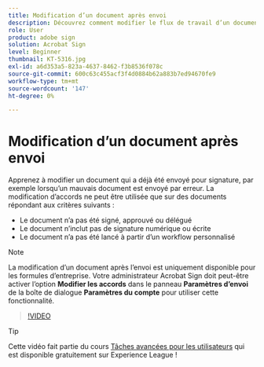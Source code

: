 ```yaml
---
title: Modification d’un document après envoi
description: Découvrez comment modifier le flux de travail d’un document déjà en cours
role: User
product: adobe sign
solution: Acrobat Sign
level: Beginner
thumbnail: KT-5316.jpg
exl-id: a6d353a5-823a-4637-8462-f3b8536f078c
source-git-commit: 600c63c455acf3f4d0884b62a883b7ed94670fe9
workflow-type: tm+mt
source-wordcount: '147'
ht-degree: 0%

---
```


# Modification d’un document après envoi

Apprenez à modifier un document qui a déjà été envoyé pour signature, par exemple lorsqu’un mauvais document est envoyé par erreur. La modification d’accords ne peut être utilisée que sur des documents répondant aux critères suivants :

* Le document n’a pas été signé, approuvé ou délégué
* Le document n’inclut pas de signature numérique ou écrite
* Le document n’a pas été lancé à partir d’un workflow personnalisé


>[!NOTE]
>
>La modification d’un document après l’envoi est uniquement disponible pour les formules d’entreprise. Votre administrateur Acrobat Sign doit peut-être activer l’option **Modifier les accords** dans le panneau **Paramètres d’envoi** de la boîte de dialogue **Paramètres du compte** pour utiliser cette fonctionnalité.

>[!VIDEO](https://video.tv.adobe.com/v/342299?hidetitle=true)

>[!TIP]
>
>Cette vidéo fait partie du cours [Tâches avancées pour les utilisateurs](https://experienceleague.adobe.com/?recommended=Sign-U-1-2020.3) qui est disponible gratuitement sur Experience League !
